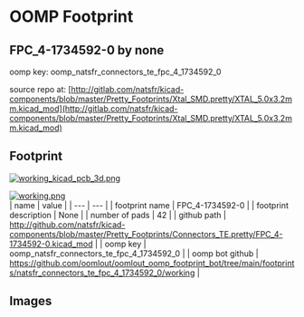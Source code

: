# OOMP Footprint  
## FPC_4-1734592-0  by none  
  
oomp key: oomp_natsfr_connectors_te_fpc_4_1734592_0  
  
source repo at: [http://gitlab.com/natsfr/kicad-components/blob/master/Pretty_Footprints/Xtal_SMD.pretty/XTAL_5.0x3.2mm.kicad_mod](http://gitlab.com/natsfr/kicad-components/blob/master/Pretty_Footprints/Xtal_SMD.pretty/XTAL_5.0x3.2mm.kicad_mod)  
## Footprint  
  
[![working_kicad_pcb_3d.png](working_kicad_pcb_3d_600.png)](working_kicad_pcb_3d.png)  
  
[![working.png](working_600.png)](working.png)  
| name | value | 
| --- | --- | 
| footprint name | FPC_4-1734592-0 | 
| footprint description | None | 
| number of pads | 42 | 
| github path | http://github.com/natsfr/kicad-components/blob/master/Pretty_Footprints/Connectors_TE.pretty/FPC_4-1734592-0.kicad_mod | 
| oomp key | oomp_natsfr_connectors_te_fpc_4_1734592_0 | 
| oomp bot github | https://github.com/oomlout/oomlout_oomp_footprint_bot/tree/main/footprints/natsfr_connectors_te_fpc_4_1734592_0/working | 
## Images  
